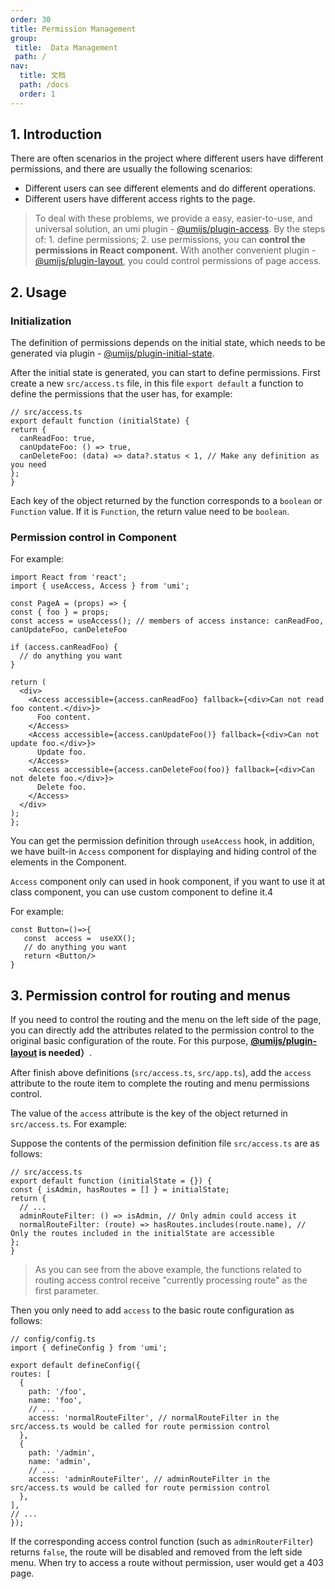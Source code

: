 ```yaml
---
order: 30
title: Permission Management
group:
 title:  Data Management
 path: /
nav: 
  title: 文档
  path: /docs
  order: 1
---
```


## 1. Introduction

There are often scenarios in the project where different users have different permissions, and there are usually the following scenarios:

- Different users can see different elements and do different operations.
- Different users have different access rights to the page.

> To deal with these problems, we provide a easy, easier-to-use, and universal solution, an umi plugin - [@umijs/plugin-access](https://umijs.org/plugins/plugin-access). By the steps of: 1. define permissions; 2. use permissions, you can **control the permissions in React component.** With another convenient plugin - [@umijs/plugin-layout](https://umijs.org/plugins/plugin-layout), you could control permissions of page access.

## 2. Usage

### Initialization

The definition of permissions depends on the initial state, which needs to be generated via plugin - [@umijs/plugin-initial-state](https://umijs.org/plugins/plugin-initial-state).

After the initial state is generated, you can start to define permissions. First create a new `src/access.ts` file, in this file `export default` a function to define the permissions that the user has, for example:

  ```tsx | pure
// src/access.ts
export default function (initialState) {
  return {
    canReadFoo: true,
    canUpdateFoo: () => true,
    canDeleteFoo: (data) => data?.status < 1, // Make any definition as you need
  };
}
```

Each key of the object returned by the function corresponds to a `boolean` or `Function` value. If it is `Function`, the return value need to be `boolean`.

### Permission control in Component

For example:

  ```tsx | pure
import React from 'react';
import { useAccess, Access } from 'umi';

const PageA = (props) => {
  const { foo } = props;
  const access = useAccess(); // members of access instance: canReadFoo, canUpdateFoo, canDeleteFoo

  if (access.canReadFoo) {
    // do anything you want
  }

  return (
    <div>
      <Access accessible={access.canReadFoo} fallback={<div>Can not read foo content.</div>}>
        Foo content.
      </Access>
      <Access accessible={access.canUpdateFoo()} fallback={<div>Can not update foo.</div>}>
        Update foo.
      </Access>
      <Access accessible={access.canDeleteFoo(foo)} fallback={<div>Can not delete foo.</div>}>
        Delete foo.
      </Access>
    </div>
  );
};
```

You can get the permission definition through `useAccess` hook, in addition, we have built-in `Access` component for displaying and hiding control of the elements in the Component.

`Access` component only can used in hook component, if you want to use it at class component, you can use custom component to define it.4

For example:

```react
const Button=()=>{
   const  access =  useXX();
   // do anything you want
   return <Button/>
}
```

## 3. Permission control for routing and menus

If you need to control the routing and the menu on the left side of the page, you can directly add the attributes related to the permission control to the original basic configuration of the route. For this purpose, **[@umijs/plugin-layout](https://umijs.org/plugins/plugin-layout) is needed）**.

After finish above definitions (`src/access.ts`, `src/app.ts`), add the `access` attribute to the route item to complete the routing and menu permissions control.

The value of the `access` attribute is the key of the object returned in `src/access.ts`. For example:

Suppose the contents of the permission definition file `src/access.ts` are as follows:

  ```tsx | pure
// src/access.ts
export default function (initialState = {}) {
  const { isAdmin, hasRoutes = [] } = initialState;
  return {
    // ...
    adminRouteFilter: () => isAdmin, // Only admin could access it
    normalRouteFilter: (route) => hasRoutes.includes(route.name), // Only the routes included in the initialState are accessible
  };
}
```

> As you can see from the above example, the functions related to routing access control receive "currently processing route" as the first parameter.

Then you only need to add `access` to the basic route configuration as follows:

  ```tsx | pure
// config/config.ts
import { defineConfig } from 'umi';

export default defineConfig({
  routes: [
    {
      path: '/foo',
      name: 'foo',
      // ...
      access: 'normalRouteFilter', // normalRouteFilter in the src/access.ts would be called for route permission control
    },
    {
      path: '/admin',
      name: 'admin',
      // ...
      access: 'adminRouteFilter', // adminRouteFilter in the src/access.ts would be called for route permission control
    },
  ],
  // ...
});
```

If the corresponding access control function (such as `adminRouterFilter`) returns `false`, the route will be disabled and removed from the left side menu. When try to access a route without permission, user would get a 403 page.
